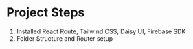 # Project Steps

1. Installed React Route, Tailwind CSS, Daisy UI, Firebase SDK
2. Folder Structure and Router setup